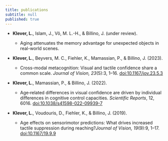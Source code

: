```yaml
---
title: publications
subtitle: null
published: true
---
```


- **Klever, L.**, Islam, J., Võ, M. L.-H., & Billino, J. (under review).
	- Aging attenuates the memory advantage for unexpected objects in real-world scenes. 

- **Klever, L.**, Beyvers, M. C., Fiehler, K., Mamassian, P., & Billino, J. (2023).
	- Cross-modal metacognition: Visual and tactile confidence share a common scale. _Journal of Vision, 23_(5):3, 1–16. [<u>doi:10.1167/jov.23.5.3</u>](https://doi.org/10.1167/jov.23.5.3)                                                                                                                                                                                                       
- **Klever, L.**, Mamassian, P., & Billino, J. (2022).
	- Age‑related differences in visual confidence are driven by individual differences in cognitive control capacities. _Scientific Reports_, 12, 6016. [doi:10.1038/s41598-022-09939-7](https://doi.org/10.1038/s41598-022-09939-7) 

- **Klever, L.**, Voudouris, D., Fiehler, K., & Billino, J. (2019).
	- Age effects on sensorimotor predictions: What drives increased tactile suppression during reaching?_Journal of Vision, 19_(9):9, 1–17. [doi:10.1167/19.9.9
](https://doi.org/10.1167/19.9.9)     
